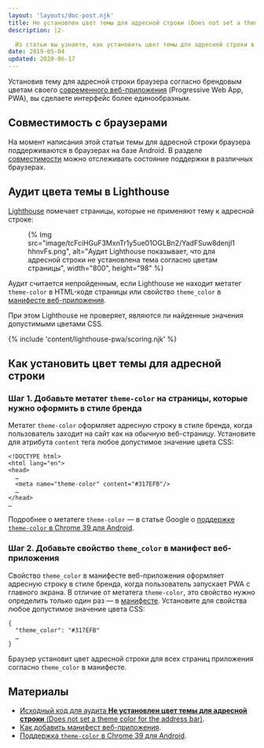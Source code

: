 ```yaml
---
layout: 'layouts/doc-post.njk'
title: Не установлен цвет темы для адресной строки (Does not set a theme color for the address bar)
description: |2-

  Из статьи вы узнаете, как установить цвет темы для адресной строки в современном веб-приложении.
date: 2019-05-04
updated: 2020-06-17
---
```


Установив тему для адресной строки браузера согласно брендовым цветам своего [современного веб-приложения](https://web.dev/progressive-web-apps/) (Progressive Web App, PWA), вы сделаете интерфейс более единообразным.

## Совместимость с браузерами

На момент написания этой статьи темы для адресной строки браузера поддерживаются в браузерах на базе Android. В разделе [совместимости](https://developer.mozilla.org/docs/Web/Manifest/theme_color#Browser_compatibility) можно отслеживать состояние поддержки в различных браузерах.

## Аудит цвета темы в Lighthouse

[Lighthouse](https://developers.google.com/web/tools/lighthouse/) помечает страницы, которые не применяют тему к адресной строке:

<figure>   {% Img src="image/tcFciHGuF3MxnTr1y5ue01OGLBn2/YadFSuw8denjl1hhnvFs.png", alt="Аудит Lighthouse показывает, что для адресной строки не установлена тема согласно цветам страницы", width="800", height="98" %}</figure>

Аудит считается непройденным, если Lighthouse не находит метатег `theme-color` в HTML-коде страницы или свойство `theme_color` в [манифесте веб-приложения](https://web.dev/add-manifest/).

При этом Lighthouse не проверяет, являются ли найденные значения допустимыми цветами CSS.

{% include 'content/lighthouse-pwa/scoring.njk' %}

## Как установить цвет темы для адресной строки

### Шаг 1. Добавьте метатег `theme-color` на страницы, которые нужно оформить в стиле бренда

Метатег `theme-color` оформляет адресную строку в стиле бренда, когда пользователь заходит на сайт как на обычную веб-страницу. Установите для атрибута `content` тега любое допустимое значение цвета CSS:

```html/4
<!DOCTYPE html>
<html lang="en">
<head>
  …
  <meta name="theme-color" content="#317EFB"/>
  …
</head>
…
```

Подробнее о метатеге `theme-color` — в статье Google о <a href="https://developers.google.com/web/updates/2014/11/Support-for-theme-color-in-Chrome-39-for-Android" data-md-type="link">поддержке `theme-color` в Chrome 39 для Android</a>.

### Шаг 2. Добавьте свойство `theme_color` в манифест веб-приложения

Свойство `theme_color` в манифесте веб-приложения оформляет адресную строку в стиле бренда, когда пользователь запускает PWA с главного экрана. В отличие от метатега `theme-color`, это свойство нужно определить только один раз — в [манифесте](https://web.dev/add-manifest/). Установите для свойства любое допустимое значение цвета CSS:

```html/1
{
  "theme_color": "#317EFB"
  …
}
```

Браузер установит цвет адресной строки для всех страниц приложения согласно `theme_color` в манифесте.

## Материалы

- [Исходный код для аудита **Не установлен цвет темы для адресной строки** (Does not set a theme color for the address bar)](https://github.com/GoogleChrome/lighthouse/blob/master/lighthouse-core/audits/themed-omnibox.js).
- [Как добавить манифест веб-приложения](https://web.dev/add-manifest/).
- [Поддержка `theme-color` в Chrome 39 для Android](https://developers.google.com/web/updates/2014/11/Support-for-theme-color-in-Chrome-39-for-Android).
